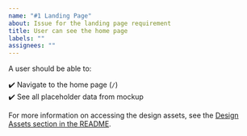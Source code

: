 ```yaml
---
name: "#1 Landing Page"
about: Issue for the landing page requirement
title: User can see the home page
labels: ""
assignees: ""
---
```


A user should be able to:

:heavy_check_mark: Navigate to the home page (`/`)  
:heavy_check_mark: See all placeholder data from mockup

For more information on accessing the design assets, see the [Design Assets section in the README](https://github.com/OpenClassrooms-Student-Center/Project-10-Bank-API#design-assets).
